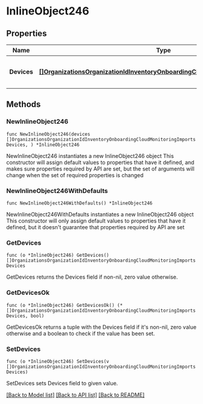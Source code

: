 # InlineObject246

## Properties

Name | Type | Description | Notes
------------ | ------------- | ------------- | -------------
**Devices** | [**[]OrganizationsOrganizationIdInventoryOnboardingCloudMonitoringImportsDevices**](OrganizationsOrganizationIdInventoryOnboardingCloudMonitoringImportsDevices.md) | A set of device imports to commit | 

## Methods

### NewInlineObject246

`func NewInlineObject246(devices []OrganizationsOrganizationIdInventoryOnboardingCloudMonitoringImportsDevices, ) *InlineObject246`

NewInlineObject246 instantiates a new InlineObject246 object
This constructor will assign default values to properties that have it defined,
and makes sure properties required by API are set, but the set of arguments
will change when the set of required properties is changed

### NewInlineObject246WithDefaults

`func NewInlineObject246WithDefaults() *InlineObject246`

NewInlineObject246WithDefaults instantiates a new InlineObject246 object
This constructor will only assign default values to properties that have it defined,
but it doesn't guarantee that properties required by API are set

### GetDevices

`func (o *InlineObject246) GetDevices() []OrganizationsOrganizationIdInventoryOnboardingCloudMonitoringImportsDevices`

GetDevices returns the Devices field if non-nil, zero value otherwise.

### GetDevicesOk

`func (o *InlineObject246) GetDevicesOk() (*[]OrganizationsOrganizationIdInventoryOnboardingCloudMonitoringImportsDevices, bool)`

GetDevicesOk returns a tuple with the Devices field if it's non-nil, zero value otherwise
and a boolean to check if the value has been set.

### SetDevices

`func (o *InlineObject246) SetDevices(v []OrganizationsOrganizationIdInventoryOnboardingCloudMonitoringImportsDevices)`

SetDevices sets Devices field to given value.



[[Back to Model list]](../README.md#documentation-for-models) [[Back to API list]](../README.md#documentation-for-api-endpoints) [[Back to README]](../README.md)


